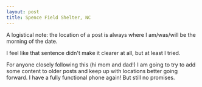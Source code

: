 ```yaml
---
layout: post
title: Spence Field Shelter, NC
---
```


A logistical note: the location of a post is always where I am/was/will be the morning of the date.

I feel like that sentence didn't make it clearer at all, but at least I tried.

For anyone closely following this (hi mom and dad!) I am going to try to add some content to older posts and keep up with locations better going forward. I have a fully functional phone again! But still no promises.
